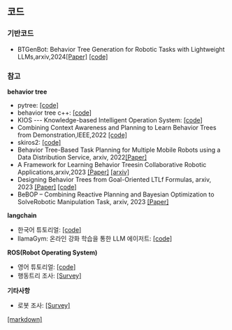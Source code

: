 ## **코드** 

### **기반코드**
* BTGenBot: Behavior Tree Generation for Robotic Tasks with Lightweight LLMs,arxiv,2024[[Paper]](https://arxiv.org/abs/2403.12761) [[code]](https://github.com/AIRLab-POLIMI/BTGenBot)
### **참고**

**behavior tree**
 * pytree: [[code]](https://github.com/splintered-reality/py_trees)
 * behavior tree c++: [[code]](https://www.behaviortree.dev/docs/category/basic-concepts)
 * KIOS --- Knowledge-based Intelligent Operation System: [[code]](https://github.com/ProNeverFake/kios/tree/main?tab=readme-ov-file#what-is-KIOS)
 * Combining Context Awareness and Planning to Learn Behavior Trees from Demonstration,IEEE,2022 [[code]](https://github.com/matiov/BT-learning-framework/tree/master?tab=readme-ov-file)
 * skiros2: [[code]](https://github.com/RVMI/skiros2)
 * Behavior Tree-Based Task Planning for Multiple Mobile Robots using a Data Distribution Service, arxiv, 2022[[Paper]](https://arxiv.org/pdf/2201.10918.pdf)
 * A Framework for Learning Behavior Treesin Collaborative Robotic Applications,arxiv,2023 [[Paper]](https://arxiv.org/pdf/2303.11026.pdf) [[arxiv]](https://github.com/matiov/BT-learning-framework?tab=readme-ov-file)
 * Designing Behavior Trees from Goal-Oriented LTLf Formulas, arxiv, 2023 [[Paper]](https://arxiv.org/pdf/2307.06399.pdf) [[code]](https://github.com/Farama-Foundation/Minigrid)
 * BeBOP – Combining Reactive Planning and Bayesian Optimization to SolveRobotic Manipulation Task, arxiv, 2023 [[Paper]](https://arxiv.org/pdf/2310.00971.pdf)

**langchain**
 * 한국어 튜토리얼: [[code]](https://wikidocs.net/book/14314)
 * llamaGym: 온라인 강화 학습을 통한 LLM 에이저트: [[code]](https://news.hada.io/topic?id=13938)


**ROS(Robot Operating System)**
 * 영어 튜토리얼: [[code]](https://industrial-training-master.readthedocs.io/en/kinetic/index.html)
 * 행동트리 조사: [[Survey]](https://github.com/ros-wg-delib/awesome-ros-deliberation?tab=readme-ov-file)

**기타사항**
 * 로봇 조사: [[Survey]](https://www.reddit.com/r/robotics/comments/1bf4zax/comment/kuy9yx3/?share_id=mFh6QJJGD5zcDFxUdKwWT&utm_content=2&utm_medium=android_app&utm_name=androidcss&utm_source=share&utm_term=19)













[[markdown]](https://gist.github.com/ihoneymon/652be052a0727ad59601)
